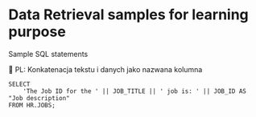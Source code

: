 # Data Retrieval samples for learning purpose
Sample SQL statements

:wrench: PL: Konkatenacja tekstu i danych jako nazwana kolumna

    SELECT 
        'The Job ID for the ' || JOB_TITLE || ' job is: ' || JOB_ID AS "Job description" 
    FROM HR.JOBS;
